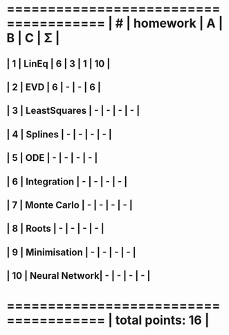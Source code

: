  ======================================
| #  | homework      | A | B | C | Σ  |
 ======================================
| 1  | LinEq         | 6 | 3 | 1 | 10 |
---------------------------------------
| 2  | EVD           | 6 | - | - | 6  |
---------------------------------------
| 3  | LeastSquares  | - | - | - | -  |
---------------------------------------
| 4  | Splines       | - | - | - | -  |
---------------------------------------
| 5  | ODE           | - | - | - | -  |
---------------------------------------
| 6  | Integration   | - | - | - | -  |
---------------------------------------
| 7  | Monte Carlo   | - | - | - | -  |
---------------------------------------
| 8  | Roots         | - | - | - | -  |
---------------------------------------
| 9  | Minimisation  | - | - | - | -  |
---------------------------------------
| 10 | Neural Network| - | - | - | -  |
---------------------------------------
 ======================================
|                    total points: 16 |
 ======================================
